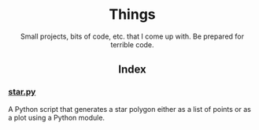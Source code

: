 <h1 align="center">Things</h1>
<p align="center">Small projects, bits of code, etc. that I come up with. Be prepared for terrible code.</p>

<h2 align="center">Index</h2>

### [star.py](https://github.com/circle67/small-things/blob/main/star.py)
A Python script that generates a star polygon either as a list of points or as a plot using a Python module.
